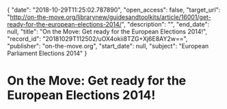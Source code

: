 {
  "date": "2018-10-29T11:25:02.787890", 
  "open_access": false, 
  "target_url": "http://on-the-move.org/librarynew/guidesandtoolkits/article/16001/get-ready-for-the-european-elections-2014/", 
  "description": "", 
  "end_date": null, 
  "title": "On the Move: Get ready for the European Elections 2014!", 
  "record_id": "20181029T112502/uOX4okii8TZG+Xj6E8AY2w==", 
  "publisher": "on-the-move.org", 
  "start_date": null, 
  "subject": "European Parliament Elections 2014"
}

# On the Move: Get ready for the European Elections 2014!


